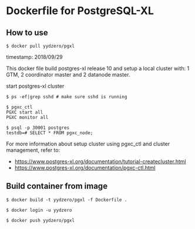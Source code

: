 # Dockerfile for PostgreSQL-XL

## How to use

    $ docker pull yydzero/pgxl

timestamp: 2018/09/29

This docker file build postgres-xl release 10 and setup a local
cluster with: 1 GTM, 2 coordinator master and 2 datanode master.

start postgres-xl cluster

    $ ps -ef|grep sshd # make sure sshd is running

    $ pgxc_ctl
    PGXC start all
    PGXC monitor all

    $ psql -p 30001 postgres
    testdb=# SELECT * FROM pgxc_node;

For more information about setup cluster using pgxc_ctl and cluster management, refer to:

* https://www.postgres-xl.org/documentation/tutorial-createcluster.html 
* https://www.postgres-xl.org/documentation/pgxc-ctl.html


## Build container from image

    $ docker build -t yydzero/pgxl -f Dockerfile .

    $ docker login -u yydzero

    $ docker push yydzero/pgxl
